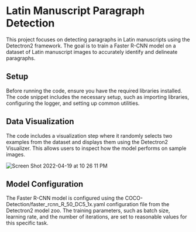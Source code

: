 # Latin Manuscript Paragraph Detection 

This project focuses on detecting paragraphs in Latin manuscripts using the Detectron2 framework. The goal is to train a Faster R-CNN model on a dataset of Latin manuscript images to accurately identify and delineate paragraphs.

## Setup
Before running the code, ensure you have the required libraries installed. The code snippet includes the necessary setup, such as importing libraries, configuring the logger, and setting up common utilities.

## Data Visualization
The code includes a visualization step where it randomly selects two examples from the dataset and displays them using the Detectron2 Visualizer. This allows users to inspect how the model performs on sample images.

![Screen Shot 2022-04-19 at 10 26 11 PM](https://github.com/nikitab7/manuscript-detection/assets/106767139/dd7d3170-6700-47c0-966b-b0e8dd7e7b2c)


## Model Configuration
The Faster R-CNN model is configured using the COCO-Detection/faster_rcnn_R_50_DC5_1x.yaml configuration file from the Detectron2 model zoo. The training parameters, such as batch size, learning rate, and the number of iterations, are set to reasonable values for this specific task.
